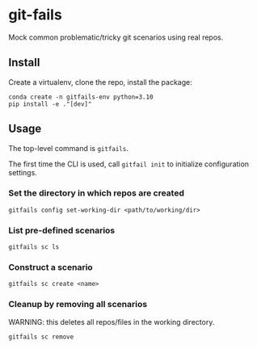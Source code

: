 # git-fails
Mock common problematic/tricky git scenarios using real repos.


## Install
Create a virtualenv, clone the repo, install the package:
```
conda create -n gitfails-env python=3.10
pip install -e ."[dev]"
```


## Usage
The top-level command is `gitfails`.

The first time the CLI is used, call `gitfail init` to initialize configuration settings.

### Set the directory in which repos are created
```
gitfails config set-working-dir <path/to/working/dir>
```

### List pre-defined scenarios
```
gitfails sc ls
```

### Construct a scenario
```
gitfails sc create <name>
```

### Cleanup by removing all scenarios
WARNING: this deletes all repos/files in the working directory.
```
gitfails sc remove
```
